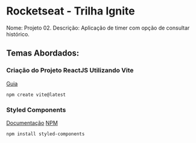 # Rocketseat - Trilha Ignite
Nome: Projeto 02.
Descrição: Aplicação de timer com opção de consultar histórico.

## Temas Abordados:

### Criação do Projeto ReactJS Utilizando Vite
[Guia](https://vitejs.dev/guide/)


```
npm create vite@latest
```


### Styled Components
[Documentação](https://styled-components.com/docs)
[NPM](https://www.npmjs.com/package/styled-components)

```
npm install styled-components
```